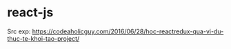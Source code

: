 # react-js
Src exp: https://codeaholicguy.com/2016/06/28/hoc-reactredux-qua-vi-du-thuc-te-khoi-tao-project/
